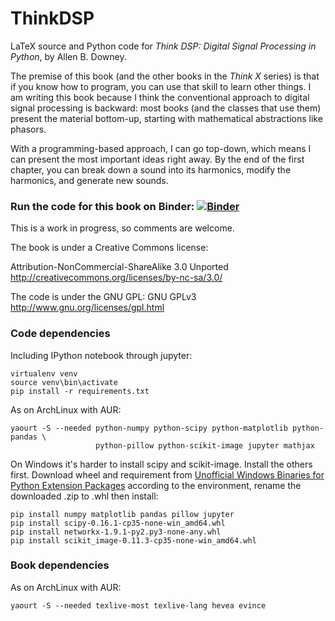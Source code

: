 ThinkDSP
========

LaTeX source and Python code for _Think DSP: Digital Signal Processing in Python_, by Allen B. Downey.

The premise of this book (and the other books in the _Think X_ series) is that if you know how to program,
you can use that skill to learn other things.  I am writing this book because I think the conventional
approach to digital signal processing is backward: most books (and the classes that use them) present
the material bottom-up, starting with mathematical abstractions like phasors.

With a programming-based approach, I can go top-down, which means I can present the most important
ideas right away.  By the end of the first chapter, you can
break down a sound into its harmonics, modify the harmonics, and generate new sounds.

### Run the code for this book on Binder: [![Binder](http://mybinder.org/badge.svg)](http://mybinder.org/repo/boltomli/ThinkDSP)

This is a work in progress, so comments are welcome.

The book is under a Creative Commons license:

Attribution-NonCommercial-ShareAlike 3.0 Unported 
http://creativecommons.org/licenses/by-nc-sa/3.0/

The code is under the GNU GPL:
GNU GPLv3 http://www.gnu.org/licenses/gpl.html

### Code dependencies

Including IPython notebook through jupyter:

```
virtualenv venv
source venv\bin\activate
pip install -r requirements.txt
```

As on ArchLinux with AUR:

```
yaourt -S --needed python-numpy python-scipy python-matplotlib python-pandas \
                   python-pillow python-scikit-image jupyter mathjax
```

On Windows it's harder to install scipy and scikit-image. Install the others first. Download wheel and requirement from [Unofficial Windows Binaries for Python Extension Packages](http://www.lfd.uci.edu/~gohlke/pythonlibs) according to the environment, rename the downloaded .zip to .whl then install:

```
pip install numpy matplotlib pandas pillow jupyter
pip install scipy-0.16.1-cp35-none-win_amd64.whl
pip install networkx-1.9.1-py2.py3-none-any.whl
pip install scikit_image-0.11.3-cp35-none-win_amd64.whl
```

### Book dependencies

As on ArchLinux with AUR:

```
yaourt -S --needed texlive-most texlive-lang hevea evince
```
